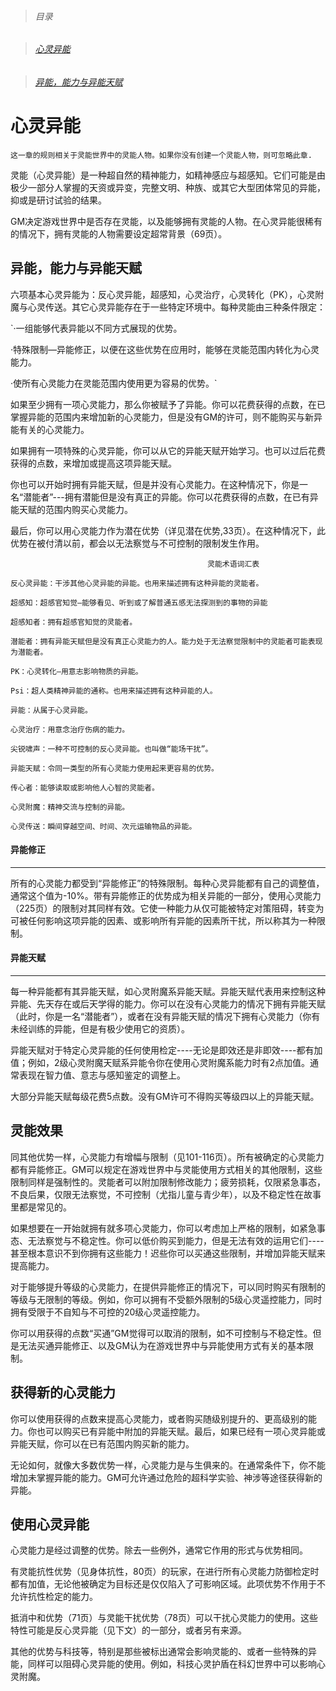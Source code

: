 > ###### 目录

> ###### [心灵异能](https://github.com/guizhenyu0512/test/blob/master/psionic/psionicPowers.md#心灵异能)

> ###### [异能，能力与异能天赋](https://github.com/guizhenyu0512/test/blob/master/psionic/psionicPowers.md#异能，能力与异能天赋)

# 心灵异能


`这一章的规则相关于灵能世界中的灵能人物。如果你没有创建一个灵能人物，则可忽略此章.`

灵能（心灵异能）是一种超自然的精神能力，如精神感应与超感知。它们可能是由极少一部分人掌握的天资或异变，完整文明、种族、或其它大型团体常见的异能，抑或是研讨试验的结果。

GM决定游戏世界中是否存在灵能，以及能够拥有灵能的人物。在心灵异能很稀有的情况下，拥有灵能的人物需要设定超常背景（69页）。

## 异能，能力与异能天赋

六项基本心灵异能为：反心灵异能，超感知，心灵治疗，心灵转化（PK），心灵附魔与心灵传送。其它心灵异能存在于一些特定环境中。每种灵能由三种条件限定：

`·一组能够代表异能以不同方式展现的优势。

·特殊限制—异能修正，以便在这些优势在应用时，能够在灵能范围内转化为心灵能力。

·使所有心灵能力在灵能范围内使用更为容易的优势。`


如果至少拥有一项心灵能力，那么你被赋予了异能。你可以花费获得的点数，在已掌握异能的范围内来增加新的心灵能力，但是没有GM的许可，则不能购买与新异能有关的心灵能力。

如果拥有一项特殊的心灵异能，你可以从它的异能天赋开始学习。也可以过后花费获得的点数，来增加或提高这项异能天赋。

你也可以开始时拥有异能天赋，但是并没有心灵能力。在这种情况下，你是一名“潜能者”---拥有潜能但是没有真正的异能。你可以花费获得的点数，在已有异能天赋的范围内购买心灵能力。

最后，你可以用心灵能力作为潜在优势（详见潜在优势,33页）。在这种情况下，此优势在被付清以前，都会以无法察觉与不可控制的限制发生作用。

```
                                            灵能术语词汇表

反心灵异能：干涉其他心灵异能的异能。也用来描述拥有这种异能的灵能者。

超感知：超感官知觉—能够看见、听到或了解普通五感无法探测到的事物的异能

超感知者：拥有超感官知觉的灵能者。

潜能者：拥有异能天赋但是没有真正心灵能力的人。能力处于无法察觉限制中的灵能者可能表现为潜能者。

PK：心灵转化—用意志影响物质的异能。

Psi：超人类精神异能的通称。也用来描述拥有这种异能的人。

异能：从属于心灵异能。

心灵治疗：用意念治疗伤病的能力。

尖锐啸声：一种不可控制的反心灵异能。也叫做“能场干扰”。

异能天赋：令同一类型的所有心灵能力使用起来更容易的优势。

传心者：能够读取或影响他人心智的灵能者。

心灵附魔：精神交流与控制的异能。

心灵传送：瞬间穿越空间、时间、次元运输物品的异能。
```
#### 异能修正
------
所有的心灵能力都受到“异能修正”的特殊限制。每种心灵异能都有自己的调整值，通常这个值为-10%。带有异能修正的优势成为相关异能的一部分，使用心灵能力（225页）的限制对其同样有效。它使一种能力从仅可能被特定对策阻碍，转变为可被任何影响这项异能的因素、或影响所有异能的因素所干扰，所以称其为一种限制。

#### 异能天赋
----
每一种异能都有其异能天赋，如心灵附魔系异能天赋。异能天赋代表用来控制这种异能、先天存在或后天学得的能力。你可以在没有心灵能力的情况下拥有异能天赋（此时，你是一名“潜能者”），或者在没有异能天赋的情况下拥有心灵能力（你有未经训练的异能，但是有极少使用它的资质）。

异能天赋对于特定心灵异能的任何使用检定----无论是即效还是非即效----都有加值；例如，2级心灵附魔天赋系异能令你在使用心灵附魔系能力时有2点加值。通常表现在智力值、意志与感知鉴定的调整上。

大部分异能天赋每级花费5点数。没有GM许可不得购买等级四以上的异能天赋。

## 灵能效果

同其他优势一样，心灵能力有增幅与限制（见101-116页）。所有被确定的心灵能力都有异能修正。GM可以规定在游戏世界中与灵能使用方式相关的其他限制，这些限制同样是强制性的。灵能者可以附加限制修改能力；疲劳损耗，仅限紧急事态，不良后果，仅限无法察觉，不可控制（尤指儿童与青少年），以及不稳定性在故事里都是常见的。

如果想要在一开始就拥有就多项心灵能力，你可以考虑加上严格的限制，如紧急事态、无法察觉与不稳定性。你可以低价购买到能力，但是无法有效的运用它们----甚至根本意识不到你拥有这些能力！迟些你可以买通这些限制，并增加异能天赋来提高能力。

对于能够提升等级的心灵能力，在提供异能修正的情况下，可以同时购买有限制的等级与无限制的等级。例如，你可以拥有不受额外限制的5级心灵遥控能力，同时拥有受限于不自知与不可控的20级心灵遥控能力。

你可以用获得的点数“买通”GM觉得可以取消的限制，如不可控制与不稳定性。但是无法买通异能修正、以及GM认为在游戏世界中与异能使用方式有关的基本限制。

## 获得新的心灵能力

你可以使用获得的点数来提高心灵能力，或者购买随级别提升的、更高级别的能力。你也可以购买已有异能中附加的异能天赋。最后，如果已经有一项心灵异能或异能天赋，你可以在已有范围内购买新的能力。

无论如何，就像大多数优势一样，心灵能力是与生俱来的。在通常条件下，你不能增加未掌握异能的能力。GM可允许通过危险的超科学实验、神涉等途径获得新的异能。

## 使用心灵异能

心灵能力是经过调整的优势。除去一些例外，通常它作用的形式与优势相同。

有灵能抗性优势（见身体抗性，80页）的玩家，在进行所有心灵能力防御检定时都有加值，无论他被确定为目标还是仅仅陷入了可影响区域。此项优势不作用于不允许抗性检定的能力。

抵消中和优势（71页）与灵能干扰优势（78页）可以干扰心灵能力的使用。这些特性可能是反心灵异能（见下文）的一部分，或者另有来源。

其他的优势与科技等，特别是那些被标出通常会影响灵能的、或者一些特殊的异能，同样可以阻碍心灵异能的使用。例如，科技心灵护盾在科幻世界中可以影响心灵附魔。

